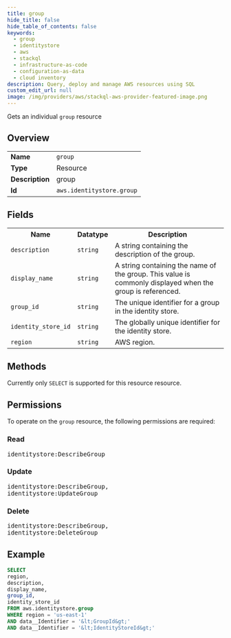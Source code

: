 ```yaml
---
title: group
hide_title: false
hide_table_of_contents: false
keywords:
  - group
  - identitystore
  - aws
  - stackql
  - infrastructure-as-code
  - configuration-as-data
  - cloud inventory
description: Query, deploy and manage AWS resources using SQL
custom_edit_url: null
image: /img/providers/aws/stackql-aws-provider-featured-image.png
---
```

Gets an individual <code>group</code> resource

## Overview
<table><tbody>
<tr><td><b>Name</b></td><td><code>group</code></td></tr>
<tr><td><b>Type</b></td><td>Resource</td></tr>
<tr><td><b>Description</b></td><td>group</td></tr>
<tr><td><b>Id</b></td><td><code>aws.identitystore.group</code></td></tr>
</tbody></table>

## Fields
<table><tbody>
<tr><th>Name</th><th>Datatype</th><th>Description</th></tr>
<tr><td><code>description</code></td><td><code>string</code></td><td>A string containing the description of the group.</td></tr>
<tr><td><code>display_name</code></td><td><code>string</code></td><td>A string containing the name of the group. This value is commonly displayed when the group is referenced.</td></tr>
<tr><td><code>group_id</code></td><td><code>string</code></td><td>The unique identifier for a group in the identity store.</td></tr>
<tr><td><code>identity_store_id</code></td><td><code>string</code></td><td>The globally unique identifier for the identity store.</td></tr>
<tr><td><code>region</code></td><td><code>string</code></td><td>AWS region.</td></tr>

</tbody></table>

## Methods
Currently only <code>SELECT</code> is supported for this resource resource.

## Permissions

To operate on the <code>group</code> resource, the following permissions are required:

### Read
<pre>
identitystore:DescribeGroup</pre>

### Update
<pre>
identitystore:DescribeGroup,
identitystore:UpdateGroup</pre>

### Delete
<pre>
identitystore:DescribeGroup,
identitystore:DeleteGroup</pre>


## Example
```sql
SELECT
region,
description,
display_name,
group_id,
identity_store_id
FROM aws.identitystore.group
WHERE region = 'us-east-1'
AND data__Identifier = '&lt;GroupId&gt;'
AND data__Identifier = '&lt;IdentityStoreId&gt;'
```
